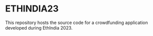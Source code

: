 # ETHINDIA23
This repository hosts the source code for a crowdfunding application developed during EthIndia 2023.
